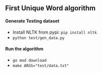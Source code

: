 ## First Unique Word algorithm

#### Generate Testing dataset

- Install NLTK from pypi: `pip install nltk`
- `python test/gen_data.py`

#### Run the algorithm

- `go mod download`
- `make ARGS="test/data.txt"`

